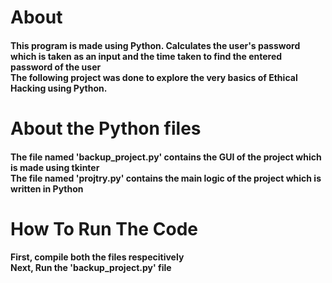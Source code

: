 <h1><b> About </b></h1>
<h4>This program is made using Python. Calculates the user's password which is taken as an input and the time taken to find the entered password of the user <br> The following project was done to explore the very basics of Ethical Hacking using Python.</h4>

<h1><b> About the Python files </b></h1>
<h4>The file named 'backup_project.py' contains the GUI of the project which is made using tkinter <br>The file named 'projtry.py' contains the main logic of the project which is written in Python</h4>

<h1><b> How To Run The Code </b></h1>
<h4>First, compile both the files respecitively<br>Next, Run the 'backup_project.py' file</h4>
